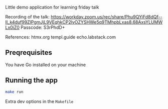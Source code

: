 Little demo application for learning friday talk

Recording of the talk:
https://workday.zoom.us/rec/share/Phu9QYiFd8dQf--II_k4duf99ZlPgmJjL9VEqhkCP2lvOZYSHWe5q9TMhpbLxas8.68AxsYLUMWLx0iZ0
Passcode: S3rPhdD+

References:
htmx.org
templ.guide
echo.labstack.com

## Preqrequisites

You have Go installed on your machine

## Running the app

```bash
make run
```

Extra dev options in the `Makefile`
